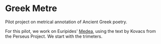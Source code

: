# Greek Metre
Pilot project on metrical annotation of Ancient Greek poetry.

For this pilot, we work on Euripides' [Medea](http://www.perseus.tufts.edu/hopper/text?doc=Perseus%3Atext%3A1999.01.0113%3Acard%3D1), using the text by Kovacs from the Perseus Project. We start with the trimeters.
